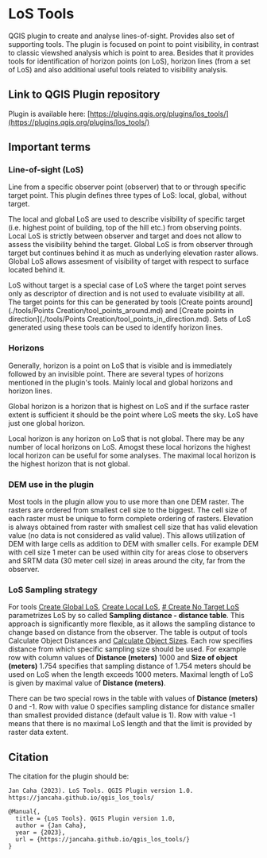 # LoS Tools

QGIS plugin to create and analyse lines-of-sight. Provides also set of supporting tools. The plugin is focused on point to point visibility, in contrast to classic viewshed analysis which is point to area. Besides that it provides tools for identification of horizon points (on LoS), horizon lines (from a set of LoS) and also additional useful tools related to visibility analysis.


## Link to QGIS Plugin repository

Plugin is available here: [https://plugins.qgis.org/plugins/los_tools/](https://plugins.qgis.org/plugins/los_tools/)

## Important terms

### Line-of-sight (LoS)

Line from a specific observer point (observer) that to or through specific target point. This plugin defines three types of LoS: local, global, without target.

The local and global LoS are used to describe visibility of specific target (i.e. highest point of building, top of the hill etc.) from observing points. Local LoS is strictly between observer and target and does not allow to assess the visibility behind the target. Global LoS is from observer through target but continues behind it as much as underlying elevation raster allows. Global LoS allows assesment of visibility of target with respect to surface located behind it.

LoS without target is a special case of LoS where the target point serves only as descriptor of direction and is not used to evaluate visibility at all. The target points for this can be generated by tools [Create points around](./tools/Points Creation/tool_points_around.md) and [Create points in direction](./tools/Points Creation/tool_points_in_direction.md). Sets of LoS generated using these tools can be used to identify horizon lines.

### Horizons

Generally, horizon is a point on LoS that is visible and is immediately followed by an invisible point. There are several types of horizons mentioned in the plugin's tools. Mainly local and global horizons and horizon lines. 

Global horizon is a horizon that is highest on LoS and if the surface raster extent is sufficient it should be the point where LoS meets the sky. LoS have just one global horizon.

Local horizon is any horizon on LoS that is not global. There may be any number of local horizons on LoS. Amogst these local horizons the highest local horizon can be useful for some analyses. The maximal local horizon is the highest horizon that is not global.

### DEM use in the plugin
Most tools in the plugin allow you to use more than one DEM raster. The rasters are ordered from smallest cell size to the biggest. The cell size of each raster must be unique to form complete ordering of rasters. Elevation is always obtained from raster with smallest cell size that has valid elevation value (no data is not considered as valid value). This allows utilization of DEM with large cells as addition to DEM with smaller cells. For example DEM with cell size 1 meter can be used within city for areas close to observers and SRTM data (30 meter cell size) in areas around the city, far from the observer.

### LoS Sampling strategy

For tools [Create Global LoS](./tools/LoS%20Creation/tool_create_global_los.md), [Create Local LoS](./tools/LoS%20Creation/tool_create_local_los.md), [# Create No Target LoS](./tools/LoS%20Creation/tool_create_notarget_los.md) parametrizes LoS by so called **Sampling distance - distance table**. This approach is significantly more flexible, as it allows the sampling distance to change based on distance from the observer. The table is output of tools Calculate Object Distances[](tools/Calculate%20Parameters%20Settings/tool_distances_for_sizes.md) and [Calculate Object Sizes](tools/Calculate%20Parameters%20Settings/tool_sizes_at_distances.md). Each row specifies distance from which specific sampling size should be used. For example row with column values of __Distance (meters)__ 1000 and __Size of object (meters)__ 1.754 specifies that sampling distance of 1.754 meters should be used on LoS when the length exceeds 1000 meters. Maximal length of LoS is given by maximal value of __Distance (meters)__.

There can be two special rows in the table with values of __Distance (meters)__ 0 and -1. Row with value 0 specifies sampling distance for distance smaller than smallest provided distance (default value is 1). Row with value -1 means that there is no maximal LoS length and that the limit is provided by raster data extent.

## Citation

The citation for the plugin should be:

```
Jan Caha (2023). LoS Tools. QGIS Plugin version 1.0. https://jancaha.github.io/qgis_los_tools/
```

```
@Manual{,
  title = {LoS Tools}. QGIS Plugin version 1.0,
  author = {Jan Caha},
  year = {2023},
  url = {https://jancaha.github.io/qgis_los_tools/}
}
```
